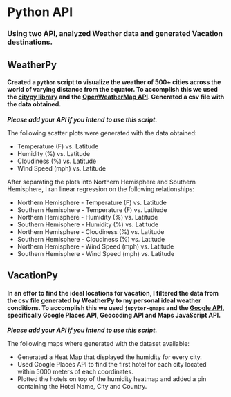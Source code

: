 # Python API
### Using two API, analyzed Weather data and generated Vacation destinations.


## WeatherPy
#### Created a `python` script to visualize the weather of 500+ cities across the world of varying distance from the equator. To accomplish this we used the [citypy library](https://pypi.python.org/pypi/citipy) and the [OpenWeatherMap API](https://openweathermap.org/api). Generated a csv file with the data obtained.

***Please add your API if you intend to use this script.***

The following scatter plots were generated with the data obtained:

* Temperature (F) vs. Latitude
* Humidity (%) vs. Latitude
* Cloudiness (%) vs. Latitude
* Wind Speed (mph) vs. Latitude


After separating the plots into Northern Hemisphere and Southern Hemisphere, I ran linear regression on the following relationships:

* Northern Hemisphere - Temperature (F) vs. Latitude
* Southern Hemisphere - Temperature (F) vs. Latitude
* Northern Hemisphere - Humidity (%) vs. Latitude
* Southern Hemisphere - Humidity (%) vs. Latitude
* Northern Hemisphere - Cloudiness (%) vs. Latitude
* Southern Hemisphere - Cloudiness (%) vs. Latitude
* Northern Hemisphere - Wind Speed (mph) vs. Latitude
* Southern Hemisphere - Wind Speed (mph) vs. Latitude

## VacationPy
#### In an effor to find the ideal locations for vacation, I filtered the data from the csv file generated by WeatherPy to my personal ideal weather conditions. To accomplish this we used `jupyter-gmaps` and the [Google API](https://console.developers.google.com/), specifically Google Places API, Geocoding API and Maps JavaScript API.

***Please add your API if you intend to use this script.***

The following maps where generated with the dataset available:

* Generated a Heat Map  that displayed the humidity for every city.
* Used Google Places API to find the first hotel for each city located within 5000 meters of each coordinates.
* Plotted the hotels on top of the humidity heatmap and added a pin containing the Hotel Name, City and Country.
